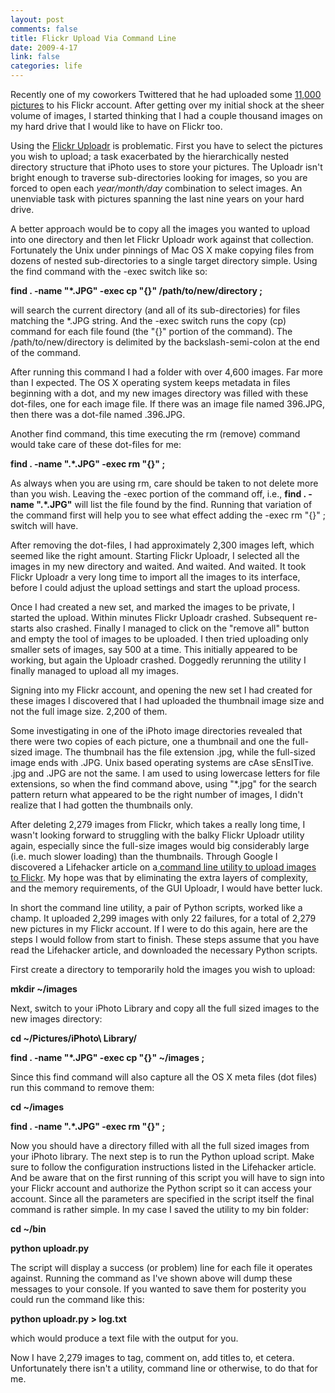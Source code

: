 ```yaml
--- 
layout: post
comments: false
title: Flickr Upload Via Command Line
date: 2009-4-17
link: false
categories: life
---
```

Recently one of my coworkers Twittered that he had uploaded some <a title="Josh Works on Twitter" href="https://twitter.com/worksology/status/1530154480">11,000 pictures</a> to his Flickr account. After getting over my initial shock at the sheer volume of images, I started thinking that I had a couple thousand images on my hard drive that I would like to have on Flickr too.

Using the <a title="Tools for Flickr" href="http://www.flickr.com/tools/">Flickr Uploadr</a> is problematic. First you have to select the pictures you wish to upload; a task exacerbated by the hierarchically nested directory structure that iPhoto uses to store your pictures. The Uploadr isn't bright enough to traverse sub-directories looking for images, so you are forced to open each <em>year/month/day</em> combination to select images. An unenviable task with pictures spanning the last nine years on your hard drive.

A better approach would be to copy all the images you wanted to upload into one directory and then let Flickr Uploadr work against that collection. Fortunately the Unix under pinnings of Mac OS X make copying files from dozens of nested sub-directories to a single target directory simple. Using the find command with the -exec switch like so:

<strong>find . -name "*.JPG" -exec cp "{}" /path/to/new/directory \;</strong>

will search the current directory (and all of its sub-directories) for files matching the *.JPG string. And the -exec switch runs the copy (cp) command for each file found (the "{}" portion of the command). The /path/to/new/directory is delimited by the backslash-semi-colon at the end of the command.

After running this command I had a folder with over 4,600 images. Far more than I expected. The OS X operating system keeps metadata in files beginning with a dot, and my new images directory was filled with these dot-files, one for each image file. If there was an image file named 396.JPG, then there was a dot-file named .396.JPG.

Another find command, this time executing the rm (remove) command would take care of these dot-files for me:

<strong>find . -name ".*.JPG" -exec rm "{}" \;</strong>

As always when you are using rm, care should be taken to not delete more than you wish. Leaving the -exec portion of the command off, i.e., <strong>find . -name ".*.JPG"</strong> will list the file found by the find. Running that variation of the command first will help you to see what effect adding the -exec rm "{}" \; switch will have.

After removing the dot-files, I had approximately 2,300 images left, which seemed like the right amount. Starting Flickr Uploadr, I selected all the images in my new directory and waited. And waited. And waited. It took Flickr Uploadr a very long time to import all the images to its interface, before I could adjust the upload settings and start the upload process.

Once I had created a new set, and marked the images to be private, I started the upload. Within minutes Flickr Uploadr crashed. Subsequent re-starts also crashed. Finally I managed to click on the "remove all" button and empty the tool of images to be uploaded. I then tried uploading only smaller sets of images, say 500 at a time. This initially appeared to be working, but again the Uploadr crashed. Doggedly rerunning the utility I finally managed to upload all my images.

Signing into my Flickr account, and opening the new set I had created for these images I discovered that I had uploaded the thumbnail image size and not the full image size. 2,200 of them.

Some investigating in one of the iPhoto image directories revealed that there were two copies of each picture, one a thumbnail and one the full-sized image. The thumbnail has the file extension .jpg, while the full-sized image ends with .JPG. Unix based operating systems are cAse sEnsITive. .jpg and .JPG are not the same. I am used to using lowercase letters for file extensions, so when the find command above, using "*.jpg" for the search pattern return what appeared to be the right number of images, I didn't realize that I had gotten the thumbnails only.

After deleting 2,279 images from Flickr, which takes a really long time, I wasn't looking forward to struggling with the balky Flickr Uploadr utility again, especially since the full-size images would big considerably large (i.e. much slower loading) than the thumbnails. Through Google I discovered a Lifehacker article on a<a title="Use a command line utility to upload to Flickr" href="http://lifehacker.com/software/hack-attack/automatically-upload-a-folders-photos-to-flickr-262311.php"> command line utility to upload images to Flickr</a>. My hope was that by eliminating the extra layers of complexity, and the memory requirements, of the GUI Uploadr, I would have better luck.

In short the command line utility, a pair of Python scripts, worked like a champ. It uploaded 2,299 images with only 22 failures, for a total of 2,279 new pictures in my Flickr account. If I were to do this again, here are the steps I would follow from start to finish. These steps assume that you have read the Lifehacker article, and downloaded the necessary Python scripts.

First create a directory to temporarily hold the images you wish to upload:

<strong>mkdir ~/images</strong>

Next, switch to your iPhoto Library and copy all the full sized images to the new images directory:

<strong>cd ~/Pictures/iPhoto\ Library/</strong>

<strong>find . -name "*.JPG" -exec cp "{}" ~/images \;</strong>

Since this find command will also capture all the OS X meta files (dot files) run this command to remove them:

<strong>cd ~/images</strong>

<strong>find . -name ".*.JPG" -exec rm "{}" \;</strong>

Now you should have a directory filled with all the full sized images from your iPhoto library. The next step is to run the Python upload script. Make sure to follow the configuration instructions listed in the Lifehacker article. And be aware that on the first running of this script you will have to sign into your Flickr account and authorize the Python script so it can access your account. Since all the parameters are specified in the script itself the final command is rather simple. In my case I saved the utility to my bin folder:

<strong>cd ~/bin</strong>

<strong>python uploadr.py</strong>

The script will display a success (or problem) line for each file it operates against. Running the command as I've shown above will dump these messages to your console. If you wanted to save them for posterity you could run the command like this:

<strong>python uploadr.py &gt; log.txt</strong>

which would produce a text file with the output for you.

Now I have 2,279 images to tag, comment on, add titles to, et cetera. Unfortunately there isn't a utility, command line or otherwise, to do that for me.

